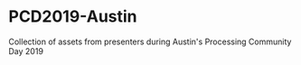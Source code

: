 # PCD2019-Austin
Collection of assets from presenters during Austin's Processing Community Day 2019
